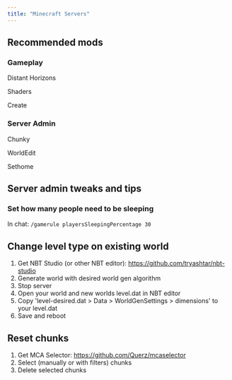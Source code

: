 ```yaml
---
title: "Minecraft Servers"
---
```


## Recommended mods

### Gameplay

Distant Horizons

Shaders

Create

### Server Admin

Chunky

WorldEdit

Sethome

## Server admin tweaks and tips

### Set how many people need to be sleeping

In chat: `/gamerule playersSleepingPercentage 30`

## Change level type on existing world

1. Get NBT Studio (or other NBT editor): https://github.com/tryashtar/nbt-studio
2. Generate world with desired world gen algorithm
3. Stop server
4. Open your world and new worlds level.dat in NBT editor
5. Copy 'level-desired.dat > Data > WorldGenSettings > dimensions' to your level.dat
6. Save and reboot 

## Reset chunks

1. Get MCA Selector: https://github.com/Querz/mcaselector
2. Select (manually or with filters) chunks
3. Delete selected chunks
